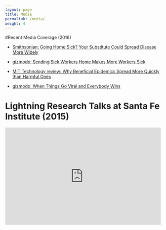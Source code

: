 ```yaml
---
layout: page
title: Media
permalink: /media/
weight: 4
---
```


#Recent Media Coverage (2016)

*   [Smithsonian: Going Home Sick? Your Substitute Could Spread Disease More Widely](http://www.smithsonianmag.com/smart-news/substitute-workers-could-make-workplace-illness-worse-180959979/?no-ist)

*   [gizmodo: Sending Sick Workers Home Makes More Workers Sick](http://gizmodo.com/sending-sick-workers-home-makes-more-workers-sick-1784713196)

*   [MIT Technology review: Why Beneficial Epidemics Spread More Quickly than Harmful Ones](https://www.technologyreview.com/s/601298/why-beneficial-epidemics-spread-more-quickly-than-harmful-ones/)

*   [gizmodo: When Things Go Viral and Everybody Wins](http://gizmodo.com/when-things-go-viral-and-everybody-wins-1769950969)

# Lightning Research Talks at Santa Fe Institute (2015)

<iframe width="100%" height="315" src="http://www.youtube.com/embed/9OXqZ1n6NPQ?start=547" frameborder="0" allowfullscreen="allowfullscreen"></iframe>
